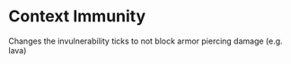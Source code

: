 # Context Immunity

Changes the invulnerability ticks to not block armor piercing damage (e.g. lava)